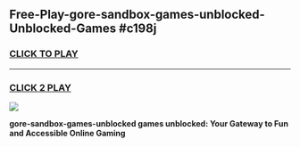
## Free-Play-gore-sandbox-games-unblocked-Unblocked-Games #c198j
<h3>
<a href="https://news.freeplayer.one?title=gore-sandbox-games-unblocked&ref=8M">CLICK TO PLAY</a></h3>
<hr>

<h3>
<a href="https://news.freeplayer.one?title=gore-sandbox-games-unblocked&ref=8M">CLICK 2 PLAY</a>
  
</h3>

<a href="https://news.freeplayer.one?title=gore-sandbox-games-unblocked&ref=8M"><img src="https://clearcache.store/games.png"></a>


**gore-sandbox-games-unblocked games unblocked: Your Gateway to Fun and Accessible Online Gaming**
